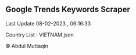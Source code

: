 

## Google Trends Keywords Scraper 
 
Last Update 08-02-2023 , 06:16:33

Country List :
VIETNAM.json



© Abdul Muttaqin 
